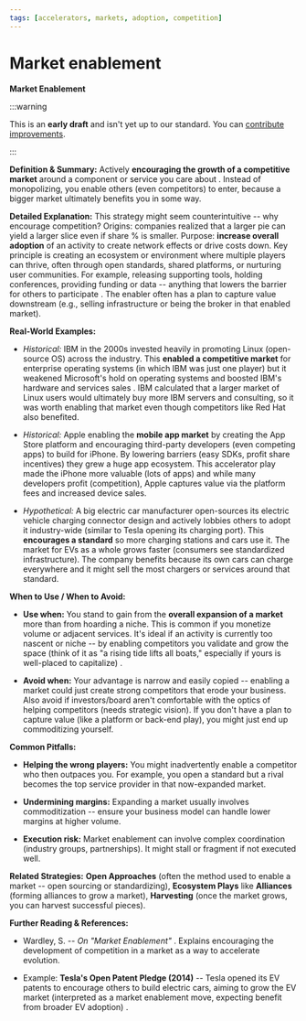 ```yaml
---
tags: [accelerators, markets, adoption, competition]
---
```


# Market enablement

**Market Enablement**

:::warning

This is an **early draft** and isn't yet up to our standard.
You can [contribute improvements](https://github.com/dave1010/wardley-leadership-strategies).

:::

**Definition & Summary:** Actively **encouraging the growth of a competitive market** around a component or service you care about . Instead of monopolizing, you enable others (even competitors) to enter, because a bigger market ultimately benefits you in some way.

**Detailed Explanation:** This strategy might seem counterintuitive -- why encourage competition? Origins: companies realized that a larger pie can yield a larger slice even if share % is smaller. Purpose: **increase overall adoption** of an activity to create network effects or drive costs down. Key principle is creating an ecosystem or environment where multiple players can thrive, often through open standards, shared platforms, or nurturing user communities. For example, releasing supporting tools, holding conferences, providing funding or data -- anything that lowers the barrier for others to participate . The enabler often has a plan to capture value downstream (e.g., selling infrastructure or being the broker in that enabled market).

**Real-World Examples:**

-  *Historical:* IBM in the 2000s invested heavily in promoting Linux (open-source OS) across the industry. This **enabled a competitive market** for enterprise operating systems (in which IBM was just one player) but it weakened Microsoft's hold on operating systems and boosted IBM's hardware and services sales . IBM calculated that a larger market of Linux users would ultimately buy more IBM servers and consulting, so it was worth enabling that market even though competitors like Red Hat also benefited.

-  *Historical:* Apple enabling the **mobile app market** by creating the App Store platform and encouraging third-party developers (even competing apps) to build for iPhone. By lowering barriers (easy SDKs, profit share incentives) they grew a huge app ecosystem. This accelerator play made the iPhone more valuable (lots of apps) and while many developers profit (competition), Apple captures value via the platform fees and increased device sales.

-  *Hypothetical:* A big electric car manufacturer open-sources its electric vehicle charging connector design and actively lobbies others to adopt it industry-wide (similar to Tesla opening its charging port). This **encourages a standard** so more charging stations and cars use it. The market for EVs as a whole grows faster (consumers see standardized infrastructure). The company benefits because its own cars can charge everywhere and it might sell the most chargers or services around that standard.

**When to Use / When to Avoid:**

-  **Use when:** You stand to gain from the **overall expansion of a market** more than from hoarding a niche. This is common if you monetize volume or adjacent services. It's ideal if an activity is currently too nascent or niche -- by enabling competitors you validate and grow the space (think of it as "a rising tide lifts all boats," especially if yours is well-placed to capitalize) .

-  **Avoid when:** Your advantage is narrow and easily copied -- enabling a market could just create strong competitors that erode your business. Also avoid if investors/board aren't comfortable with the optics of helping competitors (needs strategic vision). If you don't have a plan to capture value (like a platform or back-end play), you might just end up commoditizing yourself.

**Common Pitfalls:**

-  **Helping the wrong players:** You might inadvertently enable a competitor who then outpaces you. For example, you open a standard but a rival becomes the top service provider in that now-expanded market.

-  **Undermining margins:** Expanding a market usually involves commoditization -- ensure your business model can handle lower margins at higher volume.

-  **Execution risk:** Market enablement can involve complex coordination (industry groups, partnerships). It might stall or fragment if not executed well.

**Related Strategies:** **Open Approaches** (often the method used to enable a market -- open sourcing or standardizing), **Ecosystem Plays** like **Alliances** (forming alliances to grow a market), **Harvesting** (once the market grows, you can harvest successful pieces).

**Further Reading & References:**

-  Wardley, S. -- *On "Market Enablement"* . Explains encouraging the development of competition in a market as a way to accelerate evolution.

-  Example: **Tesla's Open Patent Pledge (2014)** -- Tesla opened its EV patents to encourage others to build electric cars, aiming to grow the EV market (interpreted as a market enablement move, expecting benefit from broader EV adoption) .